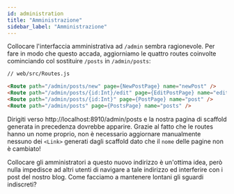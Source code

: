 ```yaml
---
id: administration
title: "Amministrazione"
sidebar_label: "Amministrazione"
---
```


Collocare l'interfaccia amministrativa ad `/admin` sembra ragionevole. Per fare in modo che questo accada, aggiorniamo le quattro routes coinvolte cominciando col sostituire `/posts` in `/admin/posts`:

```html
// web/src/Routes.js

<Route path="/admin/posts/new" page={NewPostPage} name="newPost" />
<Route path="/admin/posts/{id:Int}/edit" page={EditPostPage} name="editPost" />
<Route path="/admin/posts/{id:Int}" page={PostPage} name="post" />
<Route path="/admin/posts" page={PostsPage} name="posts" />
```

Dirigiti verso http://localhost:8910/admin/posts e la nostra pagina di scaffold generata in precedenza dovrebbe apparire. Grazie al fatto che le routes hanno un nome proprio, non è necessario aggiornare manualmente nessuno dei `<Link>` generati dagli scaffold dato che il `nome` delle pagine non è cambiato!

Collocare gli amministratori a questo nuovo indirizzo è un'ottima idea, però nulla impedisce ad altri utenti di navigare a tale indirizzo ed interferire con i post del nostro blog. Come facciamo a mantenere lontani gli sguardi indiscreti?

